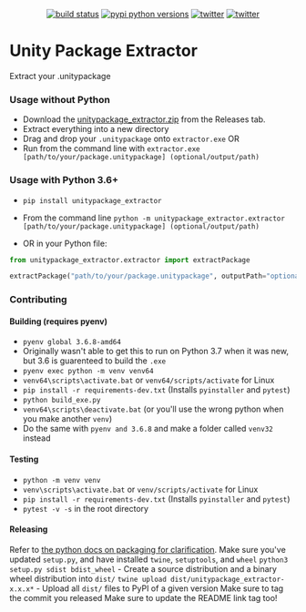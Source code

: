 <p align="center">
    <a href="https://travis-ci.org/Cobertos/unitypackage_extractor" target="_blank"><img alt="build status" src="https://travis-ci.org/Cobertos/unitypackage_extractor.svg?branch=master"></a>
    <a href="https://pypi.org/project/unitypackage_extractor/" target="_blank"><img alt="pypi python versions" src="https://img.shields.io/pypi/pyversions/unitypackage_extractor.svg"></a>
    <a href="https://twitter.com/cobertos" target="_blank"><img alt="twitter" src="https://img.shields.io/badge/twitter-%40cobertos-0084b4.svg"></a>
    <a href="https://cobertos.com" target="_blank"><img alt="twitter" src="https://img.shields.io/badge/website-cobertos.com-888888.svg"></a>
</p>

# Unity Package Extractor


Extract your .unitypackage

### Usage without Python

* Download the [unitypackage_extractor.zip](https://github.com/Cobertos/unitypackage_extractor/releases/tag/0.5.1) from the Releases tab.
* Extract everything into a new directory
* Drag and drop your `.unitypackage` onto `extractor.exe` OR
* Run from the command line with `extractor.exe [path/to/your/package.unitypackage] (optional/output/path)`

### Usage with Python 3.6+

* `pip install unitypackage_extractor`

* From the command line `python -m unitypackage_extractor.extractor [path/to/your/package.unitypackage] (optional/output/path)`

* OR in your Python file:
```python
from unitypackage_extractor.extractor import extractPackage

extractPackage("path/to/your/package.unitypackage", outputPath="optional/output/path")
```

### Contributing
#### Building (requires pyenv)
* `pyenv global 3.6.8-amd64`
 * Originally wasn't able to get this to run on Python 3.7 when it was new, but 3.6 is guarenteed to build the `.exe`
* `pyenv exec python -m venv venv64`
* `venv64\scripts\activate.bat` or `venv64/scripts/activate` for Linux
* `pip install -r requirements-dev.txt` (Installs `pyinstaller` and `pytest`)
* `python build_exe.py`
* `venv64\scripts\deactivate.bat` (or you'll use the wrong python when you make another `venv`)
* Do the same with `pyenv and 3.6.8` and make a folder called `venv32` instead

#### Testing
* `python -m venv venv`
* `venv\scripts\activate.bat` or `venv/scripts/activate` for Linux
* `pip install -r requirements-dev.txt` (Installs `pyinstaller` and `pytest`)
* `pytest -v -s` in the root directory

#### Releasing
Refer to [the python docs on packaging for clarification](https://packaging.python.org/tutorials/packaging-projects/).
Make sure you've updated `setup.py`, and have installed `twine`, `setuptools`, and `wheel`
`python3 setup.py sdist bdist_wheel` - Create a source distribution and a binary wheel distribution into `dist/`
`twine upload dist/unitypackage_extractor-x.x.x*` - Upload all `dist/` files to PyPI of a given version
Make sure to tag the commit you released
Make sure to update the README link tag too!